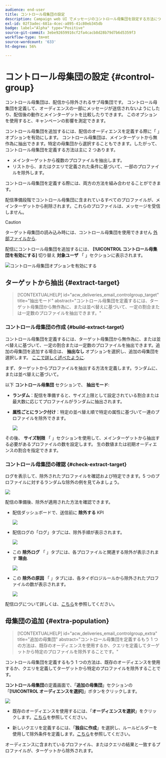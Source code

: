 ```yaml
---
audience: end-user
title: コントロール母集団の設定
description: Campaign web UI でメッセージのコントロール母集団を設定する方法について説明します
exl-id: 02f3adec-681a-4cec-a895-41c80eb345db
badge: label="Alpha" type="Positive"
source-git-commit: 3ebe92659916cf2fa4cacb8d28b79d7b6d5359f3
workflow-type: tm+mt
source-wordcount: '633'
ht-degree: 56%

---
```


# コントロール母集団の設定 {#control-group}

コントロール母集団は、配信から除外されるサブ母集団です。 コントロール母集団を定義して、オーディエンスの一部にメッセージが送信されないようにしたり、配信後の動作とメインターゲットを比較したりできます。 このオプションを使用すると、キャンペーンの影響を測定できます。

コントロール母集団を追加するには、配信のオーディエンスを定義する際に「 」オプションを有効にします。 コントロール母集団は、メインターゲットから無作為に抽出できます。特定の母集団から選択することもできます。したがって、コントロール母集団を定義する方法は主に 2 つあります。

* メインターゲットから複数のプロファイルを抽出します。
* リストから、またはクエリで定義された条件に基づいて、一部のプロファイルを除外します。

コントロール母集団を定義する際には、両方の方法を組み合わせることができます。

配信準備段階でコントロール母集団に含まれているすべてのプロファイルが、メインターゲットから削除されます。これらのプロファイルは、メッセージを受信しません。

>[!CAUTION]
>
>ターゲット母集団の読み込み時には、コントロール母集団を使用できません [外部ファイルから](file-audience.md).

配信にコントロール母集団を追加するには、 **[!UICONTROL コントロール母集団を有効にする]** 切り替え **対象ユーザ** 「 」セクションに表示されます。

![コントロール母集団オプションを有効にする](assets/control-group1.png)


## ターゲットから抽出 {#extract-target}

>[!CONTEXTUALHELP]
>id="acw_deliveries_email_controlgroup_target"
>title="抽出モード"
>abstract="コントロール母集団を定義するには、ターゲット母集団から無作為に、または並べ替えに基づいて、一定の割合または一定数のプロファイルを抽出できます。"


### コントロール母集団の作成 {#build-extract-target}

コントロール母集団を定義するには、ターゲット母集団から無作為に、または並べ替えに基づいて、一定の割合または一定数のプロファイルを抽出できます。追加の母集団を追加する場合は、 **抽出なし** オプションを選択し、追加の母集団を選択します。 [ここで詳しく述べたように](#extra-population).

まず、ターゲットからプロファイルを抽出する方法を定義します。ランダムに、または並べ替えに基づいて。

以下 **コントロール母集団** セクションで、 **抽出モード**:

* **ランダム**：配信を準備すると、サイズ上限として設定されている割合または最大数に応じてプロファイルがランダムに抽出されます。

* **属性ごとにランク付け**：特定の並べ替え順で特定の属性に基づいて一連のプロファイルを除外できます。

   ![](assets/control-group2.png)

その後、 **サイズ制限** 「 」セクションを使用して、メインターゲットから抽出する必要があるプロファイルの数を設定します。 生の数値または初期オーディエンスの割合を指定できます。

### コントロール母集団の確認 {#check-extract-target}

ログを表示して、除外されたプロファイルを確認および特定できます。5 つのプロファイルに対するランダムな除外の例を見てみましょう。

![](assets/control-group4.png)

配信の準備後、除外が適用された方法を確認できます。

* 配信ダッシュボードで、送信前に **除外する** KPI

   ![](assets/control-group5.png)

* 配信ログの「ログ」タブには、除外手順が表示されます。

   ![](assets/control-group-sample-logs.png)


* この **除外ログ** 「 」タブには、各プロファイルと関連する除外が表示されます **理由**.

   ![](assets/control-group6.png)

* この **除外の原因** 「 」タブには、各タイポロジルールから除外されたプロファイルの数が表示されます。

   ![](assets/control-group7.png)

配信ログについて詳しくは、[こちら](../monitor/delivery-logs.md)を参照してください。

## 母集団の追加 {#extra-population}

>[!CONTEXTUALHELP]
>id="acw_deliveries_email_controlgroup_extra"
>title="追加の母集団"
>abstract="コントロール母集団を定義するもう 1 つの方法は、既存のオーディエンスを使用するか、クエリを定義してターゲットから特定のプロファイルを除外することです。"

コントロール母集団を定義するもう 1 つの方法は、既存のオーディエンスを使用するか、クエリを定義してターゲットから特定のプロファイルを除外することです。

**コントロール母集団**&#x200B;の定義画面で、「**追加の母集団**」セクションの「**[!UICONTROL オーディエンスを選択]**」ボタンをクリックします。

![](assets/control-group3.png)

* 既存のオーディエンスを使用するには、「**オーディエンスを選択**」をクリックします。[こちら](add-audience.md)を参照してください。

* 新しいクエリを定義するには、「**独自に作成**」を選択し、ルールビルダーを使用して除外条件を定義します。[こちら](segment-builder.md)を参照してください。

オーディエンスに含まれているプロファイル、またはクエリの結果と一致するプロファイルが、ターゲットから除外されます。